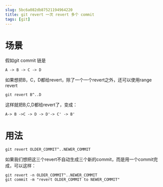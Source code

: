 ```yaml
---
slug: 5bc6a082db87521194964220
title: git revert 一次 revert 多个 commit
tags: [git]
---
```


# 场景
假如git commit 链是
```
A -> B -> C -> D
```

如果想把B，C，D都给revert，除了一个一个revert之外，还可以使用range revert
```
git revert B^..D 
```

这样就把B,C,D都给revert了，变成：
```
A-> B ->C -> D -> D'-> C' -> B'
```

# 用法

`git revert OLDER_COMMIT^..NEWER_COMMIT`

如果我们想把这三个revert不自动生成三个新的commit，而是用一个commit完成，可以这样：
```
git revert -n OLDER_COMMIT^..NEWER_COMMIT
git commit -m "revert OLDER_COMMIT to NEWER_COMMIT"
```
